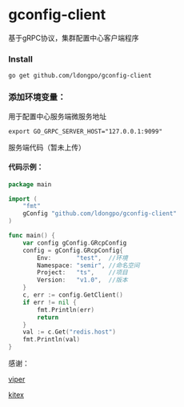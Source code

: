 # gconfig-client
基于gRPC协议，集群配置中心客户端程序

### Install

`go get github.com/ldongpo/gconfig-client`



### 添加环境变量：

用于配置中心服务端微服务地址

`export GO_GRPC_SERVER_HOST="127.0.0.1:9099"`

服务端代码（暂未上传）

#### 代码示例：

```go
package main

import (
	"fmt"
	gConfig "github.com/ldongpo/gconfig-client"
)

func main() {
	var config gConfig.GRcpConfig
	config = gConfig.GRcpConfig{
		Env:       "test",  //环境
		Namespace: "semir", //命名空间
		Project:   "ts",    //项目
		Version:   "v1.0",  //版本
	}
	c, err := config.GetClient()
	if err != nil {
		fmt.Println(err)
		return
	}
	val := c.Get("redis.host")
	fmt.Println(val)
}

```



感谢：

[viper](https://github.com/spf13/viper)

[kitex](https://github.com/cloudwego/kitex)

